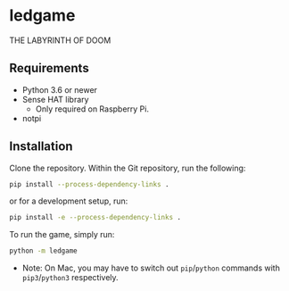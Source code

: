 # ledgame
THE LABYRINTH OF DOOM

## Requirements

* Python 3.6 or newer
* Sense HAT library
  * Only required on Raspberry Pi.
* notpi

## Installation

Clone the repository. Within the Git repository, run the following:
```sh
pip install --process-dependency-links .
```

or for a development setup, run:
```sh
pip install -e --process-dependency-links .
```

To run the game, simply run:
```sh
python -m ledgame
```

* Note: On Mac, you may have to switch out `pip`/`python` commands with
`pip3`/`python3` respectively. 
